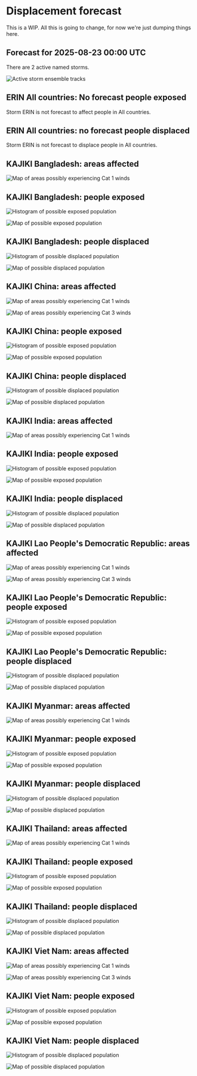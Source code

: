 # Displacement forecast

This is a WIP. All this is going to change, for now we're just dumping things here.

## Forecast for 2025-08-23 00:00 UTC

There are 2 active named storms.

![Active storm ensemble tracks](ECMWF_TC_tracks_20250823000000.png)


## ERIN All countries: No forecast people exposed

Storm ERIN is not forecast to affect people in All countries.


## ERIN All countries: no forecast people displaced

Storm ERIN is not forecast to displace people in All countries.


## KAJIKI Bangladesh: areas affected

![Map of areas possibly experiencing Cat 1 winds](impact-map_TC_ECMWF_ens_KAJIKI_2025-08-23_00UTC_BGD_cat1.png)


## KAJIKI Bangladesh: people exposed

![Histogram of possible exposed population](impact-histogram_TC_ECMWF_ens_KAJIKI_2025-08-23_00UTC_BGD_exposed.png)

![Map of possible exposed population](impact-map_TC_ECMWF_ens_KAJIKI_2025-08-23_00UTC_BGD_exposed.png)


## KAJIKI Bangladesh: people displaced

![Histogram of possible displaced population](impact-histogram_TC_ECMWF_ens_KAJIKI_2025-08-23_00UTC_BGD_displaced.png)


![Map of possible displaced population](impact-map_TC_ECMWF_ens_KAJIKI_2025-08-23_00UTC_BGD_displaced.png)


## KAJIKI China: areas affected

![Map of areas possibly experiencing Cat 1 winds](impact-map_TC_ECMWF_ens_KAJIKI_2025-08-23_00UTC_CHN_cat1.png)


![Map of areas possibly experiencing Cat 3 winds](impact-map_TC_ECMWF_ens_KAJIKI_2025-08-23_00UTC_CHN_cat3.png)


## KAJIKI China: people exposed

![Histogram of possible exposed population](impact-histogram_TC_ECMWF_ens_KAJIKI_2025-08-23_00UTC_CHN_exposed.png)

![Map of possible exposed population](impact-map_TC_ECMWF_ens_KAJIKI_2025-08-23_00UTC_CHN_exposed.png)


## KAJIKI China: people displaced

![Histogram of possible displaced population](impact-histogram_TC_ECMWF_ens_KAJIKI_2025-08-23_00UTC_CHN_displaced.png)


![Map of possible displaced population](impact-map_TC_ECMWF_ens_KAJIKI_2025-08-23_00UTC_CHN_displaced.png)


## KAJIKI India: areas affected

![Map of areas possibly experiencing Cat 1 winds](impact-map_TC_ECMWF_ens_KAJIKI_2025-08-23_00UTC_IND_cat1.png)


## KAJIKI India: people exposed

![Histogram of possible exposed population](impact-histogram_TC_ECMWF_ens_KAJIKI_2025-08-23_00UTC_IND_exposed.png)

![Map of possible exposed population](impact-map_TC_ECMWF_ens_KAJIKI_2025-08-23_00UTC_IND_exposed.png)


## KAJIKI India: people displaced

![Histogram of possible displaced population](impact-histogram_TC_ECMWF_ens_KAJIKI_2025-08-23_00UTC_IND_displaced.png)


![Map of possible displaced population](impact-map_TC_ECMWF_ens_KAJIKI_2025-08-23_00UTC_IND_displaced.png)


## KAJIKI Lao People's Democratic Republic: areas affected

![Map of areas possibly experiencing Cat 1 winds](impact-map_TC_ECMWF_ens_KAJIKI_2025-08-23_00UTC_LAO_cat1.png)


![Map of areas possibly experiencing Cat 3 winds](impact-map_TC_ECMWF_ens_KAJIKI_2025-08-23_00UTC_LAO_cat3.png)


## KAJIKI Lao People's Democratic Republic: people exposed

![Histogram of possible exposed population](impact-histogram_TC_ECMWF_ens_KAJIKI_2025-08-23_00UTC_LAO_exposed.png)

![Map of possible exposed population](impact-map_TC_ECMWF_ens_KAJIKI_2025-08-23_00UTC_LAO_exposed.png)


## KAJIKI Lao People's Democratic Republic: people displaced

![Histogram of possible displaced population](impact-histogram_TC_ECMWF_ens_KAJIKI_2025-08-23_00UTC_LAO_displaced.png)


![Map of possible displaced population](impact-map_TC_ECMWF_ens_KAJIKI_2025-08-23_00UTC_LAO_displaced.png)


## KAJIKI Myanmar: areas affected

![Map of areas possibly experiencing Cat 1 winds](impact-map_TC_ECMWF_ens_KAJIKI_2025-08-23_00UTC_MMR_cat1.png)


## KAJIKI Myanmar: people exposed

![Histogram of possible exposed population](impact-histogram_TC_ECMWF_ens_KAJIKI_2025-08-23_00UTC_MMR_exposed.png)

![Map of possible exposed population](impact-map_TC_ECMWF_ens_KAJIKI_2025-08-23_00UTC_MMR_exposed.png)


## KAJIKI Myanmar: people displaced

![Histogram of possible displaced population](impact-histogram_TC_ECMWF_ens_KAJIKI_2025-08-23_00UTC_MMR_displaced.png)


![Map of possible displaced population](impact-map_TC_ECMWF_ens_KAJIKI_2025-08-23_00UTC_MMR_displaced.png)


## KAJIKI Thailand: areas affected

![Map of areas possibly experiencing Cat 1 winds](impact-map_TC_ECMWF_ens_KAJIKI_2025-08-23_00UTC_THA_cat1.png)


## KAJIKI Thailand: people exposed

![Histogram of possible exposed population](impact-histogram_TC_ECMWF_ens_KAJIKI_2025-08-23_00UTC_THA_exposed.png)

![Map of possible exposed population](impact-map_TC_ECMWF_ens_KAJIKI_2025-08-23_00UTC_THA_exposed.png)


## KAJIKI Thailand: people displaced

![Histogram of possible displaced population](impact-histogram_TC_ECMWF_ens_KAJIKI_2025-08-23_00UTC_THA_displaced.png)


![Map of possible displaced population](impact-map_TC_ECMWF_ens_KAJIKI_2025-08-23_00UTC_THA_displaced.png)


## KAJIKI Viet Nam: areas affected

![Map of areas possibly experiencing Cat 1 winds](impact-map_TC_ECMWF_ens_KAJIKI_2025-08-23_00UTC_VNM_cat1.png)


![Map of areas possibly experiencing Cat 3 winds](impact-map_TC_ECMWF_ens_KAJIKI_2025-08-23_00UTC_VNM_cat3.png)


## KAJIKI Viet Nam: people exposed

![Histogram of possible exposed population](impact-histogram_TC_ECMWF_ens_KAJIKI_2025-08-23_00UTC_VNM_exposed.png)

![Map of possible exposed population](impact-map_TC_ECMWF_ens_KAJIKI_2025-08-23_00UTC_VNM_exposed.png)


## KAJIKI Viet Nam: people displaced

![Histogram of possible displaced population](impact-histogram_TC_ECMWF_ens_KAJIKI_2025-08-23_00UTC_VNM_displaced.png)


![Map of possible displaced population](impact-map_TC_ECMWF_ens_KAJIKI_2025-08-23_00UTC_VNM_displaced.png)


